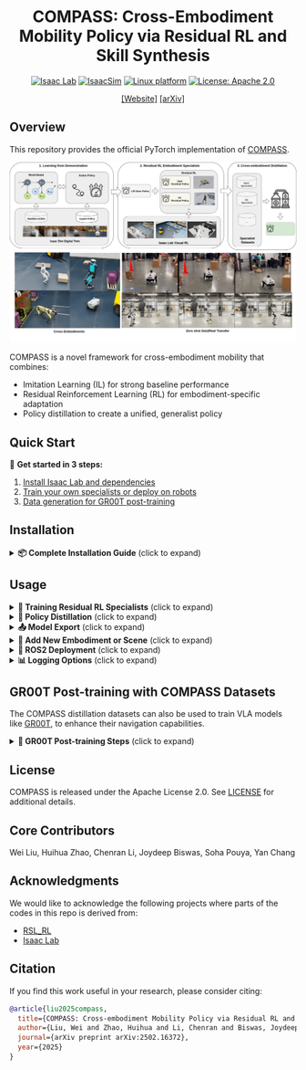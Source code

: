 <h1 align="center"> COMPASS: Cross-Embodiment Mobility Policy via Residual RL and Skill Synthesis </h1>

<div align="center">

[![Isaac Lab](https://img.shields.io/badge/IsaacLab-2.1.0-b.svg)](https://isaac-sim.github.io/IsaacLab/v2.1.0/index.html)
[![IsaacSim](https://img.shields.io/badge/IsaacSim-4.5.0-b.svg)](https://docs.isaacsim.omniverse.nvidia.com/4.5.0/index.html)
[![Linux platform](https://img.shields.io/badge/Platform-linux--64-orange.svg)](https://ubuntu.com/blog/tag/22-04-lts)
[![License: Apache 2.0](https://img.shields.io/badge/License-Apache%202.0-blue.svg)](https://opensource.org/licenses/Apache-2.0)


[[Website]](https://nvlabs.github.io/COMPASS/)
[[arXiv]](https://arxiv.org/abs/2502.16372)
</div>

## Overview

This repository provides the official PyTorch implementation of [COMPASS](https://nvlabs.github.io/COMPASS/).

<p align="center">
    <img src="images/compass.jpg" alt="COMPASS" width="900" >
</p>


COMPASS is a novel framework for cross-embodiment mobility that combines:
- Imitation Learning (IL) for strong baseline performance
- Residual Reinforcement Learning (RL) for embodiment-specific adaptation
- Policy distillation to create a unified, generalist policy

## Quick Start

🚀 **Get started in 3 steps:**
1. [Install Isaac Lab and dependencies](#installation)
2. [Train your own specialists or deploy on robots](#usage)
3. [Data generation for GR00T post-training](#gr00t-post-training-with-compass-datasets)

## Installation

<details>
<summary><strong>📦 Complete Installation Guide</strong> (click to expand)</summary>

### 1. Isaac Lab Installation
* Install Isaac Lab and the residual RL mobility extension by following this [instruction](compass/rl_env/README.md).

### 2. Environment Setup
* Create and activate a virtual environment:
  ```bash
  python3 -m venv venv
  source venv/bin/activate
  ```

### 3. Dependencies
* Install the required packages:
  ```bash
  ${ISAACLAB_PATH}/isaaclab.sh -p -m pip install -r requirements.txt
  ```

### 4. X-Mobility Installation
* Install the [X-Mobility](https://github.com/NVlabs/X-MOBILITY) package:
  ```bash
  ${ISAACLAB_PATH}/isaaclab.sh -p -m pip install x_mobility/x_mobility-0.1.0-py3-none-any.whl
  ```
* Download the pre-trained X-Mobility checkpoint from: https://huggingface.co/nvidia/X-Mobility/blob/main/x_mobility-nav2-semantic_action_path.ckpt

### 5. Residual RL environment USDs
* Download the residual RL environment USDs from: https://huggingface.co/nvidia/COMPASS/blob/main/compass_usds.zip
* Unzip and place the downloaded USDs in the `compass/rl_env/exts/mobility_es/mobility_es/usd` directory

</details>


## Usage

<details>
<summary><strong>🤖 Training Residual RL Specialists</strong> (click to expand)</summary>

### Residual RL Specialists

* Train with the default configurations in `configs/train_config.gin`:
  ```bash
  ${ISAACLAB_PATH}/isaaclab.sh -p run.py \
      -c configs/train_config.gin \
      -o <output_dir> \
      -b <path/to/x_mobility_ckpt> \
      --enable_camera
  ```

* Evaluate trained model:
  ```bash
  ${ISAACLAB_PATH}/isaaclab.sh -p run.py \
      -c configs/eval_config.gin \
      -o <output_dir> \
      -b <path/to/x_mobility_ckpt> \
      -p <path/to/residual_policy_ckpt> \
      --enable_camera \
      --video \
      --video_interval <video_interval>
  ```

> **NOTE**: The GPU memory usage is proportional to the number of environments in residual RL training. For example, 32 environments will use around 30GB memory, so reduce the number of environments if you have limited GPU memory.

</details>

<details>
<summary><strong>🧠 Policy Distillation</strong> (click to expand)</summary>

### Policy Distillation

* Collect specialist data:
  * Update specialists policy checkpoint paths in [dataset_config_template](configs/distillation_dataset_config_template.yaml)
  * Run data collection:
    ```bash
    ${ISAACLAB_PATH}/isaaclab.sh -p record.py \
        -c configs/distillation_dataset_config_template.yaml \
        -o <output_dir> \
        -b <path/to/x_mobility_ckpt> \
        --dataset-name <dataset_name>
    ```

* Train generalist policy:
  ```bash
  python3 distillation_train.py \
      --config-files configs/distillation_config.gin \
      --dataset-path <path/to/specialists_dataset> \
      --output-dir <output_dir>
  ```

* Evaluate generalist policy:
  ```bash
  ${ISAACLAB_PATH}/isaaclab.sh -p run.py \
      -c configs/eval_config.gin \
      -o <output_dir> \
      -b <path/to/x_mobility_ckpt> \
      -d <path/to/generalist_policy_ckpt> \
      --enable_camera \
      --video \
      --video_interval <video_interval>
  ```

</details>

<details>
<summary><strong>📤 Model Export</strong> (click to expand)</summary>

### Model Export

* Export RL specialist policy to ONNX or JIT formats:
  ```bash
  python3 onnx_conversion.py \
      -b <path/to/x_mobility_ckpt> \
      -r <path/to/residual_policy_ckpt> \
      -o <path/to/output_onnx_file> \
      -j <path/to/output_jit_file>
  ```

* Export generalist policy to ONNX or JIT formats:
  ```bash
  python3 onnx_conversion.py \
      -b <path/to/x_mobility_ckpt> \
      -g <path/to/generalist_policy_ckpt> \
      -e <embodiment_type> \
      -o <path/to/output_onnx_file> \
      -j <path/to/output_jit_file>
  ```

* Convert the ONNX to TensorRT:
  ```bash
  python3 trt_conversion.py -o <path/to/onnx_file> -t <path/to/trt_engine_file>
  ```

</details>

<details>
<summary><strong>🔧 Add New Embodiment or Scene</strong> (click to expand)</summary>

### Add New Embodiment or Scene

* Follow this [instruction](compass/rl_env/README.md) to add a new embodiment or scene to the Isaac Lab RL environment.
* Register the new embodiment or scene to the `EmbodimentEnvCfgMap` and `EnvSceneAssetCfgMap` in [run.py](run.py), then update the configs or use command line arguments to select the new embodiment or scene.

</details>

<details>
<summary><strong>🚀 ROS2 Deployment</strong> (click to expand)</summary>

### ROS2 Deployment

To deploy COMPASS in Isaac Sim or on real robots using ROS2, please follow the detailed instructions in [ros2_deployment/README.md](ros2_deployment/README.md). This guide covers containerized workflows, and Isaac Sim integration.

</details>


<details>
<summary><strong>📊 Logging Options</strong> (click to expand)</summary>

### Logging

The training and evaluation scripts use TensorBoard for logging by default. Weights & Biases (W&B) logging is also supported for more advanced experiment tracking features.

**To use TensorBoard (default):**
- Logs will be saved to `<output_dir>/tensorboard/`
- View logs with: `tensorboard --logdir=<output_dir>/tensorboard/`

**To use Weights & Biases:**
1. Install and set up W&B: `pip install wandb` and follow the [setup instructions](https://docs.wandb.ai/quickstart)
2. Log in to your W&B account: `wandb login`
3. Add the `--logger wandb` flag to your command:
   ```bash
   ${ISAACLAB_PATH}/isaaclab.sh -p run.py \
       -c configs/train_config.gin \
       -o <output_dir\
       -b <path/to/x_mobility_ckpt> \
       --enable_camera \
       --logger wandb \
       --wandb-run-name "experiment_name" \
       --wandb-project-name "project_name" \
       --wandb-entity-name "your_username_or_team"
   ```

</details>


## GR00T Post-training with COMPASS Datasets

The COMPASS distillation datasets can also be used to train VLA models like [GR00T](https://github.com/NVIDIA/Isaac-GR00T), to enhance their navigation capabilities.

<details>
<summary><strong>🤖 GR00T Post-training Steps</strong> (click to expand)</summary>

**Step 1: Collect the datasets and convert to GR00T Lerobot format**

Follow the steps described above in the "🤖 Training Residual RL Specialists" and "🧠 Policy Distillation" sections to train a specialist policy and generate the corresponding specialist datasets.

Use the following command to convert the distillation dataset from HDF5 to the GR00T Lerobot episodic format:
  ```bash
  python scripts/hdf5_to_lerobot_episodic.py --hdf5-dir <path/to/hdf5/directory> --output-path <path/to/lerobot/format>
  ```

**Step 2: Post-train the GR00T model**

Once the dataset is converted, follow the post-training [instructions](https://github.com/NVIDIA/Isaac-GR00T/tree/main/getting_started) provided in the GR00T repo. A ready-to-use navigation data configuration for post-training is available in this [branch](https://github.com/NVIDIA/Isaac-GR00T/compare/main...liuw/nav_fine_tune).

**Step 3: Evaluate the post-trained GR00T model**

To evaluate the post-trained GR00T model, first launch the inference server from within the GR00T repository by following the setup instructions provided there. Ensure that the data configuration matches the one used during training, and the port number is set as 8888.

Once the server is running, start the COMPASS evaluation with the following command:
```bash
${ISAACLAB_PATH}/isaaclab.sh -p run.py \
    -c configs/eval_config.gin \
    -o <output_dir> \
    -b <path/to/x_mobility_ckpt> \
    --enable_camera \
    --gr00t-policy
```
You can modify the evaluation parameters in the eval_config.gin file as needed.

</details>



## License
COMPASS is released under the Apache License 2.0. See [LICENSE](LICENSE) for additional details.

## Core Contributors
Wei Liu, Huihua Zhao, Chenran Li, Joydeep Biswas, Soha Pouya, Yan Chang


## Acknowledgments
We would like to acknowledge the following projects where parts of the codes in this repo is derived from:
- [RSL_RL](https://github.com/leggedrobotics/rsl_rl/tree/main)
- [Isaac Lab](https://github.com/isaac-sim/IsaacLab)

## Citation
If you find this work useful in your research, please consider citing:
```bibtex
@article{liu2025compass,
  title={COMPASS: Cross-embodiment Mobility Policy via Residual RL and Skill Synthesis},
  author={Liu, Wei and Zhao, Huihua and Li, Chenran and Biswas, Joydeep and Pouya, Soha and Chang, Yan},
  journal={arXiv preprint arXiv:2502.16372},
  year={2025}
}
